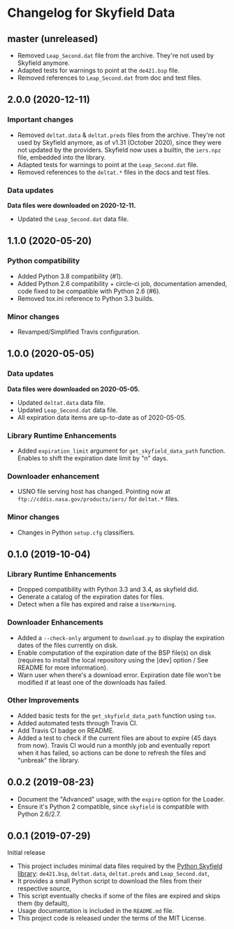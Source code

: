 # Changelog for Skyfield Data

## master (unreleased)

* Removed `Leap_Second.dat` file from the archive. They're not used by Skyfield anymore.
* Adapted tests for warnings to point at the `de421.bsp` file.
* Removed references to `Leap_Second.dat` from doc and test files.

## 2.0.0 (2020-12-11)

### Important changes

* Removed `deltat.data` & `deltat.preds` files from the archive. They're not used by Skyfield anymore, as of v1.31 (October 2020), since they were not updated by the providers. Skyfield now uses a builtin, the `iers.npz` file, embedded into the library.
* Adapted tests for warnings to point at the `Leap_Second.dat` file.
* Removed references to the `deltat.*` files in the docs and test files.

### Data updates

**Data files were downloaded on 2020-12-11.**

* Updated the `Leap_Second.dat` data file.

## 1.1.0 (2020-05-20)

### Python compatibility

* Added Python 3.8 compatibility (#1).
* Added Python 2.6 compatibility + circle-ci job, documentation amended, code fixed to be compatible with Python 2.6 (#6).
* Removed tox.ini reference to Python 3.3 builds.

### Minor changes

* Revamped/Simplified Travis configuration.

## 1.0.0 (2020-05-05)

### Data updates

**Data files were downloaded on 2020-05-05.**

* Updated ``deltat.data`` data file.
* Updated ``Leap_Second.dat`` data file.
* All expiration data items are up-to-date as of 2020-05-05.

### Library Runtime Enhancements

* Added ``expiration_limit`` argument for ``get_skyfield_data_path`` function. Enables to shift the expiration date limit by "n" days.

### Downloader enhancement

* USNO file serving host has changed. Pointing now at ``ftp://cddis.nasa.gov/products/iers/`` for ``deltat.*`` files.

### Minor changes

* Changes in Python ``setup.cfg`` classifiers.

## 0.1.0 (2019-10-04)

### Library Runtime Enhancements

* Dropped compatibility with Python 3.3 and 3.4, as skyfield did.
* Generate a catalog of the expiration dates for files.
* Detect when a file has expired and raise a ``UserWarning``.

### Downloader Enhancements

* Added a ``--check-only`` argument to ``download.py`` to display the expiration dates of the files currently on disk.
* Enable computation of the expiration date of the BSP file(s) on disk (requires to install the local repository using the [dev] option / See README for more information).
* Warn user when there's a download error. Expiration date file won't be modified if at least one of the downloads has failed.

### Other Improvements

* Added basic tests for the ``get_skyfield_data_path`` function using `tox`.
* Added automated tests through Travis CI.
* Add Travis CI badge on README.
* Added a test to check if the current files are about to expire (45 days from now). Travis CI would run a monthly job and eventually report when it has failed, so actions can be done to refresh the files and "unbreak" the library.

## 0.0.2 (2019-08-23)

* Document the "Advanced" usage, with the ``expire`` option for the Loader.
* Ensure it's Python 2 compatible, since ``skyfield`` is compatible with Python 2.6/2.7.

## 0.0.1 (2019-07-29)

Initial release

* This project includes minimal data files required by the [Python Skyfield library](https://rhodesmill.org/skyfield/): `de421.bsp`, `deltat.data`, `deltat.preds` and `Leap_Second.dat`,
* It provides a small Python script to download the files from their respective source,
* This script eventually checks if some of the files are expired and skips them (by default),
* Usage documentation is included in the `README.md` file.
* This project code is released under the terms of the MIT License.
